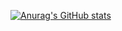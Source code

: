 [![Anurag's GitHub stats](https://github-readme-stats.vercel.app/api?username=amanda-shlee)](https://github.com/anuraghazra/github-readme-stats)
